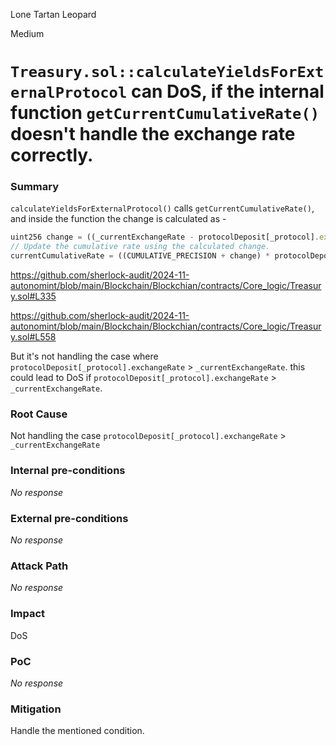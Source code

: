 Lone Tartan Leopard

Medium

# `Treasury.sol::calculateYieldsForExternalProtocol` can DoS, if the internal function `getCurrentCumulativeRate()` doesn't handle the exchange rate correctly.

### Summary


`calculateYieldsForExternalProtocol()` calls `getCurrentCumulativeRate()`, and inside the function the change is calculated as - 
```js
uint256 change = ((_currentExchangeRate - protocolDeposit[_protocol].exchangeRate) * CUMULATIVE_PRECISION) / protocolDeposit[_protocol].exchangeRate;
// Update the cumulative rate using the calculated change.
currentCumulativeRate = ((CUMULATIVE_PRECISION + change) * protocolDeposit[_protocol].cumulativeRate)
```
https://github.com/sherlock-audit/2024-11-autonomint/blob/main/Blockchain/Blockchian/contracts/Core_logic/Treasury.sol#L335

https://github.com/sherlock-audit/2024-11-autonomint/blob/main/Blockchain/Blockchian/contracts/Core_logic/Treasury.sol#L558

But it's not handling the case where `protocolDeposit[_protocol].exchangeRate` > `_currentExchangeRate`. this could lead to DoS if `protocolDeposit[_protocol].exchangeRate` > `_currentExchangeRate`.

### Root Cause

Not handling the case `protocolDeposit[_protocol].exchangeRate` > `_currentExchangeRate`

### Internal pre-conditions

_No response_

### External pre-conditions

_No response_

### Attack Path

_No response_

### Impact

DoS

### PoC

_No response_

### Mitigation

Handle the mentioned condition.